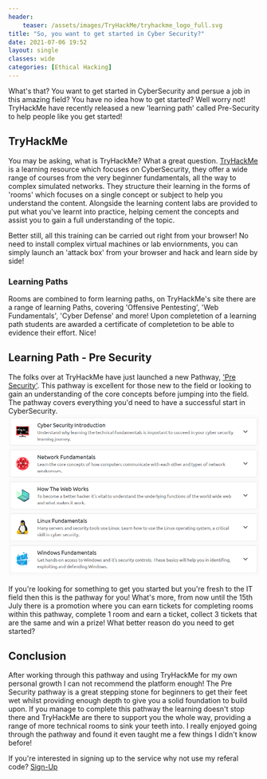 ```yaml
---
header:
    teaser: /assets/images/TryHackMe/tryhackme_logo_full.svg
title: "So, you want to get started in Cyber Security?"
date: 2021-07-06 19:52
layout: single
classes: wide
categories: [Ethical Hacking]
---
```

What's that? You want to get started in CyberSecurity and persue a job in this amazing field? You have no idea how to get started? Well worry not! TryHackMe have recently released a new 'learning path' called Pre-Security to help people like you get started!

## TryHackMe
You may be asking, what is TryHackMe? What a great question. [TryHackMe](https://tryhackme.com/) is a learning resource which focuses on CyberSecurity, they offer a wide range of courses from the very beginner fundamentals, all the way to complex simulated networks. They structure their learning in the forms of 'rooms' which focuses on a single concept or subject to help you understand the content. Alongside the learning content labs are provided to put what you've learnt into practice, helping cement the concepts and assist you to gain a full understanding of the topic. 

Better still, all this training can be carried out right from your browser! No need to install complex virtual machines or lab enviornments, you can simply launch an 'attack box' from your browser and hack and learn side by side! 

### Learning Paths
Rooms are combined to form learning paths, on TryHackMe's site there are a range of learning Paths, covering 'Offensive Pentesting', 'Web Fundamentals', 'Cyber Defense' and more! Upon completetion of a learning path students are awarded a certificate of completetion to be able to evidence their effort. Nice!

## Learning Path - Pre Security
The folks over at TryHackMe have just launched a new Pathway, ['Pre Security'](https://tryhackme.com/path/outline/presecurity). This pathway is excellent for those new to the field or looking to gain an understanding of the core concepts before jumping into the field. The pathway covers everything you'd need to have a successful start in CyberSecurity. ![contents](/assets/images/TryHackMe/PreSec/coursecontents.png) 

If you're looking for something to get you started but you're fresh to the IT field then this is the pathway for you! What's more, from now until the 15th July there is a promotion where you can earn tickets for completing rooms within this pathway, complete 1 room and earn a ticket, collect 3 tickets that are the same and win a prize! What better reason do you need to get started?

## Conclusion
After working through this pathway and using TryHackMe for my own personal growth I can not recommend the platform enough! The Pre Security pathway is a great stepping stone for beginners to get their feet wet whilst providing enough depth to give you a solid foundation to build upon. If you manage to complete this pathway the learning doesn't stop there and TryHackMe are there to support you the whole way, providing a range of more technical rooms to sink your teeth into. I really enjoyed going through the pathway and found it even taught me a few things I didn't know before!

If you're interested in signing up to the service why not use my referal code? [Sign-Up](https://tryhackme.com/signup?referrer=22b0046fb30a4f01a5095ef5ed869bba4882cebc)
